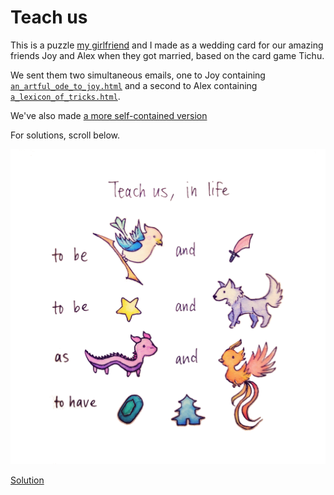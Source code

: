 # Teach us

This is a puzzle [my girlfriend](https://github.com/dragonaire) and I made as a wedding card for our amazing friends Joy and Alex when they got married, based on the card game Tichu.

We sent them two simultaneous emails, one to Joy containing [`an_artful_ode_to_joy.html`](./an_artful_ode_to_joy.html)
and a second to Alex containing [`a_lexicon_of_tricks.html`](./a_lexicon_of_tricks.html).

We've also made [a more self-contained version](./teach_us.html)

For solutions, scroll below.

![Teach us](images/teachus_white.png)

[Solution](./solution.html)

